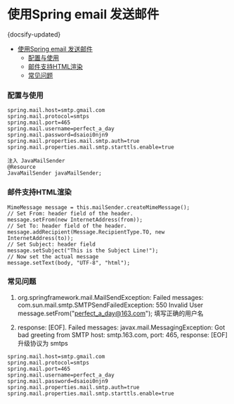 #  使用Spring email 发送邮件
{docsify-updated}

- [使用Spring email 发送邮件](#使用spring-email-发送邮件)
	- [配置与使用](#配置与使用)
	- [邮件支持HTML渲染](#邮件支持html渲染)
	- [常见问题](#常见问题)


### 配置与使用
```
spring.mail.host=smtp.gmail.com
spring.mail.protocol=smtps
spring.mail.port=465
spring.mail.username=perfect_a_day
spring.mail.password=dsaioi0njn9
spring.mail.properties.mail.smtp.auth=true
spring.mail.properties.mail.smtp.starttls.enable=true

注入 JavaMailSender
@Resource
JavaMailSender javaMailSender;
```

### 邮件支持HTML渲染
```
MimeMessage message = this.mailSender.createMimeMessage();
// Set From: header field of the header.
message.setFrom(new InternetAddress(from));
// Set To: header field of the header.
message.addRecipient(Message.RecipientType.TO, new InternetAddress(to));
// Set Subject: header field
message.setSubject("This is the Subject Line!");
// Now set the actual message
message.setText(body, "UTF-8", "html");
```

### 常见问题
1. org.springframework.mail.MailSendException: Failed messages: com.sun.mail.smtp.SMTPSendFailedException: 550 Invalid User
message.setFrom("perfect_a_day@163.com"); 填写正确的用户名

2. response: [EOF]. Failed messages: javax.mail.MessagingException: Got bad greeting from SMTP host: smtp.163.com, port: 465, response: [EOF]
升级协议为 smtps
```
spring.mail.host=smtp.gmail.com
spring.mail.protocol=smtps
spring.mail.port=465
spring.mail.username=perfect_a_day
spring.mail.password=dsaioi0njn9
spring.mail.properties.mail.smtp.auth=true
spring.mail.properties.mail.smtp.starttls.enable=true
```